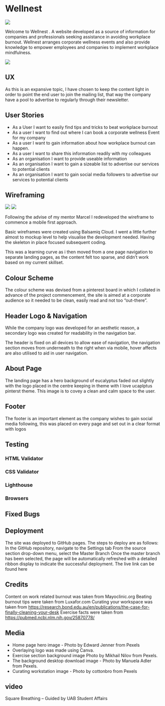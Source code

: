 # Wellnest #

![](images/wellnest_logo.png)


Welcome to Wellnest . A website developed as a source of information for companies and professionals seeking assistance in avoiding workplace burnout. 
Wellnest arranges corporate wellness events and also provide knowledge to empower employees and companies to implement workplace mindfulness. 

![](images/responsive.png)

## UX ##

As this is an expansive topic, I have chosen to keep the content light in order to point the end user to join the mailing list, that way the company have a pool to advertise to regularly through their newsletter. 

## User Stories ##

- As a User I want to easily find tips and tricks to beat workplace burnout
- As a user I want to find out where I can book a corporate wellness Event for my company
- As a user I want to gain information about how workplace burnout can happen. 
- As a user I want to share this information readily with my colleagues
- As an organisation I want to provide useable information
- As an organisation I want to gain a sizeable list to advertise our services to potential clients
- As an organisation I want to gain social media followers to advertise our services to potential clients

## Wireframing ##

![](images/wf_desktop.png)
![](images/wf_mobile.png)

Following the advise of my mentor Marcel I redeveloped the wireframe to commence a mobile first approach. 

Basic wireframes were created using Balsamiq Cloud. I went a little further almost to mockup level to help visualise the development needed. Having the skeleton in place focused subsequent coding.

This was a learning curve as i then moved from a one page navigation to separate landing pages, as the content felt too sparse, and didn’t work based on my current skillset. 

## Colour Scheme ##

The colour scheme was devised from a pinterest board in which I collated in advance of the project commencement, the site is aimed at a corporate audience so it needed to be clean, easily read and not too “out-there”. 

[](images/wellnest_color_scheme.png)


## Header Logo & Navigation ##

While the company logo was developed for an aesthetic reason, a secondary logo was created for readability in the navigation bar. 

The header is fixed on all devices to allow ease of navigation, the navigation section moves from underneath to the right when via mobile, hover affects are also utilised to aid in user navigation. 

[](images/header.png)


## About Page ##

The landing page has a hero background of eucalyptus faded out slightly with the logo placed in the centre keeping in theme with I love ucaplptus pinterst theme.  This image is to covey a clean and calm space to the user. 


## Footer ##

The footer is an important element as the company wishes to gain social media following, this was placed on every page and set out in a clear format with logos


## Testing ##

### HTML Validator ###

### CSS Validator ###

### Lighthouse ###

### Browsers ###

## Fixed Bugs ##

## Deployment ##
The site was deployed to GitHub pages. The steps to deploy are as follows:
In the GitHub repository, navigate to the Settings tab
From the source section drop-down menu, select the Master Branch
Once the master branch has been selected, the page will be automatically refreshed with a detailed ribbon display to indicate the successful deployment.
The live link can be found here  

## Credits ##

Content on work related burnout was taken from Mayoclinic.org
Beating burnout tips were taken from Luxafor.com
Curating your workspace was taken from https://research.bond.edu.au/en/publications/the-case-for-finally-cleaning-your-desk 
Exercise facts were taken from https://pubmed.ncbi.nlm.nih.gov/25870778/ 


## Media ##

- Home page hero image -  Photo by Edward Jenner from Pexels
- Overlaying logo was made using Canva.  
- Exercise section background image Photo by Mikhail Nilov from Pexels.
- The background desktop download image - Photo by Manuela Adler from Pexels.
- Curating workstation image - Photo by cottonbro from Pexels

## video ##
Square Breathing – Guided by UAB Student Affairs
